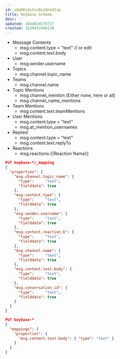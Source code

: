 ```yaml
---
id: cQqHHjds5vsBu1QnkdIsp
title: Keybase Schema
desc: ''
updated: 1644024570737
created: 1639441946130
---
```


* Message Contents 
  * msg.content.type = "text" // or edit
  * msg.content.text.body
* User
  * msg.sender.username
* Topics
  * msg.channel.topic_name
* Teams
  * msg.channel.name
* Topic Mentions
  * msg.channel_mention (Either none, here or all)
  * msg.channel_name_mentions
* Team Mentions
  * msg.content.text.teamMentions
* User Mentions
  * msg.content.type = "text"
  * msg.at_mention_usernames
* Replied
  * msg.content.type = "text"
  * msg.content.text.replyTo
* Reactions
  * msg.reactions.{{Reaction Name}}

``` json
PUT keybase-*/_mapping
{
  "properties": {
    "msg.channel.topic_name": { 
      "type":     "text",
      "fielddata": true
    },
    "msg.content.type": { 
      "type":     "text",
      "fielddata": true
    },
    "msg.sender.username": { 
      "type":     "text",
      "fielddata": true
    },
    "msg.content.reaction.b": { 
      "type":     "text",
      "fielddata": true
    },
    "msg.channel.name": { 
      "type":     "text",
      "fielddata": true
    },
    "msg.content.text.body": { 
      "type":     "text",
      "fielddata": true
    },
    "msg.conversation_id": { 
      "type":     "text",
      "fielddata": true
    }
  }
}
```


``` json
PUT keybase-*
{
  "mappings": {
    "properties": {
      "msg.content.text.body": { "type": "text" }
    }
  }
}
```
